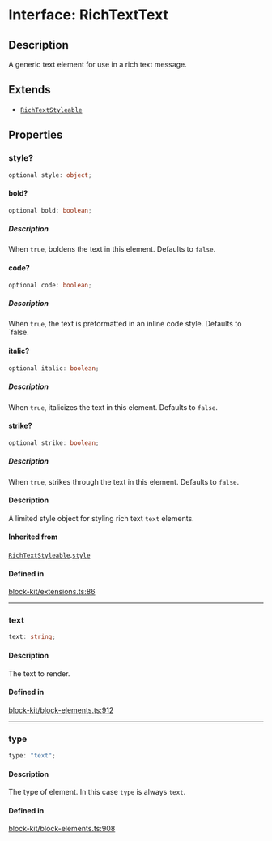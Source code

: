 # Interface: RichTextText

## Description

A generic text element for use in a rich text message.

## Extends

- [`RichTextStyleable`](RichTextStyleable.md)

## Properties

### style?

```ts
optional style: object;
```

#### bold?

```ts
optional bold: boolean;
```

##### Description

When `true`, boldens the text in this element. Defaults to `false`.

#### code?

```ts
optional code: boolean;
```

##### Description

When `true`, the text is preformatted in an inline code style. Defaults to `false.

#### italic?

```ts
optional italic: boolean;
```

##### Description

When `true`, italicizes the text in this element. Defaults to `false`.

#### strike?

```ts
optional strike: boolean;
```

##### Description

When `true`, strikes through the text in this element. Defaults to `false`.

#### Description

A limited style object for styling rich text `text` elements.

#### Inherited from

[`RichTextStyleable`](RichTextStyleable.md).[`style`](RichTextStyleable.md#style)

#### Defined in

[block-kit/extensions.ts:86](https://github.com/slackapi/node-slack-sdk/blob/main/packages/types/src/block-kit/extensions.ts#L86)

***

### text

```ts
text: string;
```

#### Description

The text to render.

#### Defined in

[block-kit/block-elements.ts:912](https://github.com/slackapi/node-slack-sdk/blob/main/packages/types/src/block-kit/block-elements.ts#L912)

***

### type

```ts
type: "text";
```

#### Description

The type of element. In this case `type` is always `text`.

#### Defined in

[block-kit/block-elements.ts:908](https://github.com/slackapi/node-slack-sdk/blob/main/packages/types/src/block-kit/block-elements.ts#L908)
